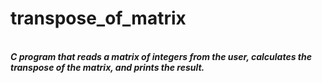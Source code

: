 # transpose_of_matrix
<br>
<b><i>C program that reads a matrix of integers from the user, calculates the transpose of the matrix, and prints  the result.</i></b>
